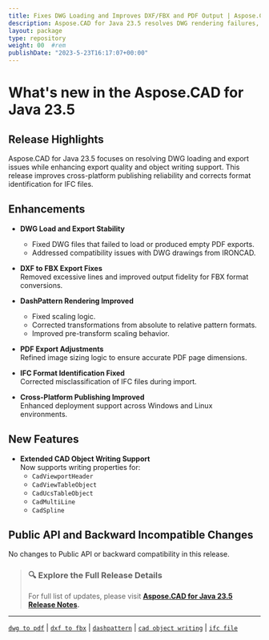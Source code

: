 ```yaml
---
title: Fixes DWG Loading and Improves DXF/FBX and PDF Output | Aspose.CAD for Java 23.5
description: Aspose.CAD for Java 23.5 resolves DWG rendering failures, enhances DXF-to-FBX export, and improves DashPattern scaling, PDF sizing, and table object property writing.
layout: package
type: repository
weight: 00	#rem
publishDate: "2023-5-23T16:17:07+00:00"
---
```


# What's new in the Aspose.CAD for Java 23.5

## Release Highlights

Aspose.CAD for Java 23.5 focuses on resolving DWG loading and export issues while enhancing export quality and object writing support. This release improves cross-platform publishing reliability and corrects format identification for IFC files.

## Enhancements

- **DWG Load and Export Stability**  
  - Fixed DWG files that failed to load or produced empty PDF exports.
  - Addressed compatibility issues with DWG drawings from IRONCAD.

- **DXF to FBX Export Fixes**  
  Removed excessive lines and improved output fidelity for FBX format conversions.

- **DashPattern Rendering Improved**  
  - Fixed scaling logic.
  - Corrected transformations from absolute to relative pattern formats.
  - Improved pre-transform scaling behavior.

- **PDF Export Adjustments**  
  Refined image sizing logic to ensure accurate PDF page dimensions.

- **IFC Format Identification Fixed**  
  Corrected misclassification of IFC files during import.

- **Cross-Platform Publishing Improved**  
  Enhanced deployment support across Windows and Linux environments.

## New Features

- **Extended CAD Object Writing Support**  
  Now supports writing properties for:
  - `CadViewportHeader`
  - `CadViewTableObject`
  - `CadUcsTableObject`
  - `CadMultiLine`
  - `CadSpline`

## Public API and Backward Incompatible Changes

No changes to Public API or backward compatibility in this release.

> ### 🔍 Explore the Full Release Details
>
> For full list of updates, please visit **[Aspose.CAD for Java 23.5 Release Notes](https://releases.aspose.com/cad/java/release-notes/2023/aspose-cad-for-java-23-5-release-notes/).**

---

[`dwg to pdf`](https://search.aspose.com/q/dwg-to-pdf.html) | [`dxf to fbx`](https://search.aspose.com/q/dxf-to-fbx.html) | [`dashpattern`](https://search.aspose.com/q/dashpattern.html) | [`cad object writing`](https://search.aspose.com/q/cad-object-writing.html) | [`ifc file`](https://search.aspose.com/q/ifc-file.html)
